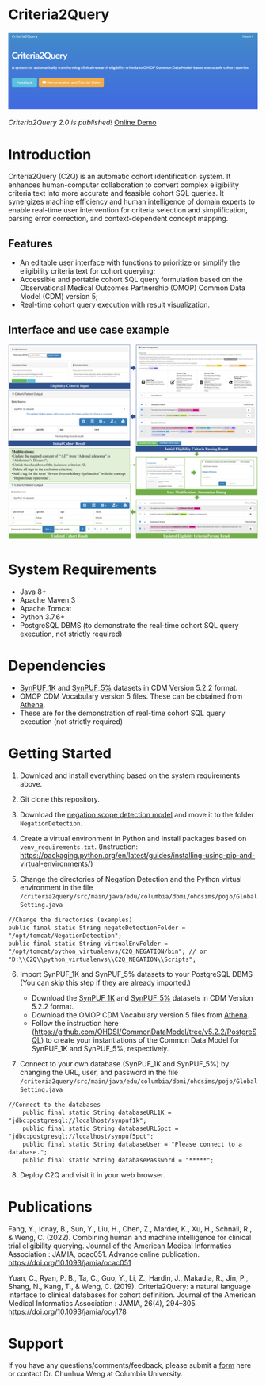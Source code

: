 # Criteria2Query  
<img src="/pictures/website.png"  width="800"/>

*Criteria2Query 2.0 is published!*
[Online Demo](http://34.70.212.14:8080/criteria2query_test/)

Introduction
 ========
Criteria2Query (C2Q) is an automatic cohort identification system. It enhances human-computer collaboration to convert complex eligibility criteria text into more accurate and feasible cohort SQL queries. It synergizes machine efficiency and human intelligence of domain experts to enable real-time user intervention for criteria selection and simplification, parsing error correction, and context-dependent concept mapping.

 ## Features
 * An editable user interface with functions to prioritize or simplify the eligibility criteria text for cohort querying; 
 * Accessible and portable cohort SQL query formulation based on the Observational Medical Outcomes Partnership (OMOP) Common Data Model (CDM) version 5;
 * Real-time cohort query execution with result visualization. 

## Interface and use case example 
<img src="/pictures/example.png" width="800"/>



 System Requirements
 =======
* Java 8+
* Apache Maven 3
* Apache Tomcat
* Python 3.7.6+
* PostgreSQL DBMS (to demonstrate the real-time cohort SQL query execution, not strictly required)

Dependencies
========
* [SynPUF_1K](http://www.ltscomputingllc.com/downloads/) and [SynPUF_5%](https://www.ohdsi.org/data-standardization/) datasets in CDM Version 5.2.2 format.
* OMOP CDM Vocabulary version 5 files. These can be obtained from [Athena](https://athena.ohdsi.org/search-terms/start).
* These are for the demonstration of real-time cohort SQL query execution (not strictly required)



Getting Started
=======
1. Download and install everything based on the system requirements above.

2. Git clone this repository.

3. Download the [negation scope detection model](https://drive.google.com/file/d/1uBbSL0_Zp70Z4vMlAQq43qlRhmg5cIq0/view?usp=sharing) and move it to the folder `NegationDetection`.

4. Create a virtual environment in Python and install packages based on `venv_requirements.txt`. (Instruction: https://packaging.python.org/en/latest/guides/installing-using-pip-and-virtual-environments/)

5. Change the directories of Negation Detection and the Python virtual environment in the file `/criteria2query/src/main/java/edu/columbia/dbmi/ohdsims/pojo/GlobalSetting.java` 
```
//Change the directories (examples)
public final static String negateDetectionFolder = "/opt/tomcat/NegationDetection";
public final static String virtualEnvFolder = "/opt/tomcat/python_virtualenvs/C2Q_NEGATION/bin"; // or "D:\\C2Q\\python_virtualenvs\\C2Q_NEGATION\\Scripts";
```

6. Import SynPUF_1K and SynPUF_5% datasets to your PostgreSQL DBMS (You can skip this step if they are already imported.)
    * Download the [SynPUF_1K](http://www.ltscomputingllc.com/downloads/) and [SynPUF_5%](https://www.ohdsi.org/data-standardization/) datasets in CDM Version 5.2.2 format.
    * Download the OMOP CDM Vocabulary version 5 files from [Athena](https://athena.ohdsi.org/search-terms/start).
    * Follow the instruction here (https://github.com/OHDSI/CommonDataModel/tree/v5.2.2/PostgreSQL) to create your instantiations of the Common Data Model for SynPUF_1K and SynPUF_5%, respectively. 

7. Connect to your own database (SynPUF_1K and SynPUF_5%) by changing the URL, user, and password in the file `/criteria2query/src/main/java/edu/columbia/dbmi/ohdsims/pojo/GlobalSetting.java` 
```
//Connect to the databases
    public final static String databaseURL1K = "jdbc:postgresql://localhost/synpuf1k";
    public final static String databaseURL5pct = "jdbc:postgresql://localhost/synpuf5pct";
    public final static String databaseUser = "Please connect to a database.";
    public final static String databasePassword = "*****";
```
8. Deploy C2Q and visit it in your web browser.



Publications
======
Fang, Y., Idnay, B., Sun, Y., Liu, H., Chen, Z., Marder, K., Xu, H., Schnall, R., & Weng, C. (2022). Combining human and machine intelligence for clinical trial eligibility querying. Journal of the American Medical Informatics Association : JAMIA, ocac051. Advance online publication. https://doi.org/10.1093/jamia/ocac051

Yuan, C., Ryan, P. B., Ta, C., Guo, Y., Li, Z., Hardin, J., Makadia, R., Jin, P., Shang, N., Kang, T., & Weng, C. (2019). Criteria2Query: a natural language interface to clinical databases for cohort definition. Journal of the American Medical Informatics Association : JAMIA, 26(4), 294–305. https://doi.org/10.1093/jamia/ocy178




Support
=======
If you have any questions/comments/feedback, please submit a [form](https://forms.gle/gQxnsrmsuJCmrn4R8) here or contact Dr. Chunhua Weng at Columbia University.
 
 